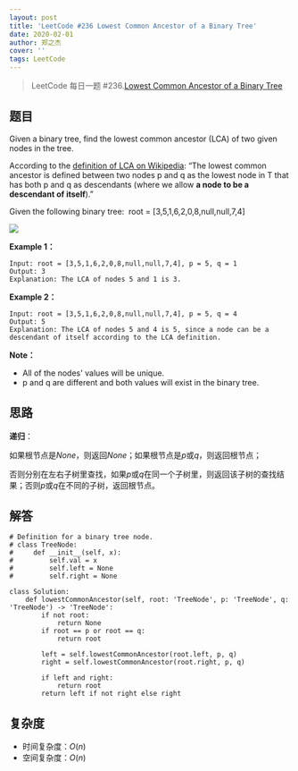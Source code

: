 ```yaml
---
layout: post
title: 'LeetCode #236 Lowest Common Ancestor of a Binary Tree'
date: 2020-02-01
author: 郑之杰
cover: ''
tags: LeetCode
---
```


> LeetCode 每日一题 #236.[Lowest Common Ancestor of a Binary Tree](https://leetcode-cn.com/problems/lowest-common-ancestor-of-a-binary-tree/)

## 题目
Given a binary tree, find the lowest common ancestor (LCA) of two given nodes in the tree.

According to the [definition of LCA on Wikipedia](https://en.wikipedia.org/wiki/Lowest_common_ancestor): “The lowest common ancestor is defined between two nodes p and q as the lowest node in T that has both p and q as descendants (where we allow **a node to be a descendant of itself**).”

Given the following binary tree:  root = [3,5,1,6,2,0,8,null,null,7,4]

![](https://assets.leetcode.com/uploads/2018/12/14/binarytree.png)

**Example 1：**
```
Input: root = [3,5,1,6,2,0,8,null,null,7,4], p = 5, q = 1
Output: 3
Explanation: The LCA of nodes 5 and 1 is 3.
```

**Example 2：**
```
Input: root = [3,5,1,6,2,0,8,null,null,7,4], p = 5, q = 4
Output: 5
Explanation: The LCA of nodes 5 and 4 is 5, since a node can be a descendant of itself according to the LCA definition.
```

**Note：**
- All of the nodes' values will be unique.
- p and q are different and both values will exist in the binary tree.


## 思路
**递归**：

如果根节点是$None$，则返回$None$；如果根节点是$p$或$q$，则返回根节点；

否则分别在左右子树里查找，如果$p$或$q$在同一个子树里，则返回该子树的查找结果；否则$p$或$q$在不同的子树，返回根节点。

## 解答
```
# Definition for a binary tree node.
# class TreeNode:
#     def __init__(self, x):
#         self.val = x
#         self.left = None
#         self.right = None

class Solution:
    def lowestCommonAncestor(self, root: 'TreeNode', p: 'TreeNode', q: 'TreeNode') -> 'TreeNode':
        if not root:
            return None
        if root == p or root == q:
            return root
        
        left = self.lowestCommonAncestor(root.left, p, q)
        right = self.lowestCommonAncestor(root.right, p, q)

        if left and right:
            return root
        return left if not right else right
```

## 复杂度
- 时间复杂度：$O(n)$
- 空间复杂度：$O(n)$